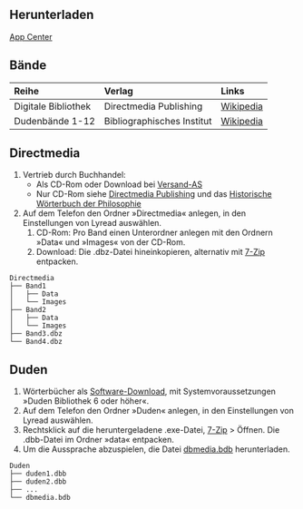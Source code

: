 ## Herunterladen
[App Center](https://install.appcenter.ms/users/lyread/apps/lyread/distribution_groups/public)

## Bände

| Reihe               | Verlag                     | Links                                                                                   |
|:--------------------|:---------------------------|:----------------------------------------------------------------------------------------|
| Digitale Bibliothek | Directmedia Publishing     | [Wikipedia](https://de.wikipedia.org/wiki/Digitale_Bibliothek_(Produkt))                |
| Dudenbände 1-12     | Bibliographisches Institut | [Wikipedia](https://de.wikipedia.org/wiki/Duden#Duden_in_zw%C3%B6lf_B%C3%A4nden_(2017)) |

## Directmedia
1. Vertrieb durch Buchhandel:
   * Als CD-Rom oder Download bei [Versand-AS](https://www.versand-as.de/Digitale-Bibliothek/)
   * Nur CD-Rom siehe [Directmedia Publishing](https://www.buchpreis24.de/verlag/Directmedia%20Publishing) und das [Historische Wörterbuch der Philosophie](https://www.buchpreis24.de/isbn/9783796526855)
2. Auf dem Telefon den Ordner »Directmedia« anlegen, in den Einstellungen von Lyread auswählen.
   1. CD-Rom: Pro Band einen Unterordner anlegen mit den Ordnern »Data« und »Images« von der CD-Rom.
   2. Download: Die .dbz-Datei hineinkopieren, alternativ mit [7-Zip](http://www.7-zip.de) entpacken.

```
Directmedia
├── Band1
│   ├── Data
│   └── Images
├── Band2
│   ├── Data
│   └── Images
├── Band3.dbz
└── Band4.dbz
```

## Duden
1. Wörterbücher als [Software-Download](https://shop.duden.de/Shop/Deutsche-Sprache?medium=1120), mit Systemvoraussetzungen »Duden Bibliothek 6 oder höher«.
2. Auf dem Telefon den Ordner »Duden« anlegen, in den Einstellungen von Lyread auswählen.
3. Rechtsklick auf die heruntergeladene .exe-Datei, [7-Zip](http://www.7-zip.de) > Öffnen. Die .dbb-Datei im Ordner »data« entpacken.
4. Um die Aussprache abzuspielen, die Datei [dbmedia.bdb](http://www.duden-bibliothek.de/data/dbmedia.bdb) herunterladen.

```
Duden
├── duden1.dbb
├── duden2.dbb
├── ...
└── dbmedia.bdb
```

